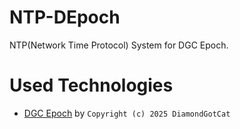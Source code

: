 # NTP-DEpoch
NTP(Network Time Protocol) System for DGC Epoch.


# Used Technologies
- [DGC Epoch](https://github.com/DiamondGotCat/DGC-Epoch/) by `Copyright (c) 2025 DiamondGotCat`
